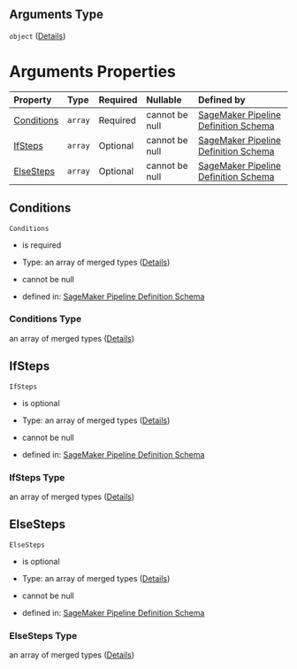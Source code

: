 ## Arguments Type

`object` ([Details](pipeline-definition-definitions-conditionstep-properties-arguments.md))

# Arguments Properties

| Property                  | Type    | Required | Nullable       | Defined by                                                                                                                                                                                                                                                                                                    |
| :------------------------ | :------ | :------- | :------------- | :------------------------------------------------------------------------------------------------------------------------------------------------------------------------------------------------------------------------------------------------------------------------------------------------------------ |
| [Conditions](#conditions) | `array` | Required | cannot be null | [SageMaker Pipeline Definition Schema](pipeline-definition-definitions-conditionstep-properties-arguments-properties-conditions.md "https://github.com/jerrypeng7773/sagemaker-model-building-pipeline-definition-JSON-schema/schema/#/definitions/ConditionStep/properties/Arguments/properties/Conditions") |
| [IfSteps](#ifsteps)       | `array` | Optional | cannot be null | [SageMaker Pipeline Definition Schema](pipeline-definition-definitions-conditionstep-properties-arguments-properties-ifsteps.md "https://github.com/jerrypeng7773/sagemaker-model-building-pipeline-definition-JSON-schema/schema/#/definitions/ConditionStep/properties/Arguments/properties/IfSteps")       |
| [ElseSteps](#elsesteps)   | `array` | Optional | cannot be null | [SageMaker Pipeline Definition Schema](pipeline-definition-definitions-conditionstep-properties-arguments-properties-elsesteps.md "https://github.com/jerrypeng7773/sagemaker-model-building-pipeline-definition-JSON-schema/schema/#/definitions/ConditionStep/properties/Arguments/properties/ElseSteps")   |

## Conditions



`Conditions`

*   is required

*   Type: an array of merged types ([Details](pipeline-definition-definitions-conditionstep-properties-arguments-properties-conditions-items.md))

*   cannot be null

*   defined in: [SageMaker Pipeline Definition Schema](pipeline-definition-definitions-conditionstep-properties-arguments-properties-conditions.md "https://github.com/jerrypeng7773/sagemaker-model-building-pipeline-definition-JSON-schema/schema/#/definitions/ConditionStep/properties/Arguments/properties/Conditions")

### Conditions Type

an array of merged types ([Details](pipeline-definition-definitions-conditionstep-properties-arguments-properties-conditions-items.md))

## IfSteps



`IfSteps`

*   is optional

*   Type: an array of merged types ([Details](pipeline-definition-definitions-conditionstep-properties-arguments-properties-ifsteps-items.md))

*   cannot be null

*   defined in: [SageMaker Pipeline Definition Schema](pipeline-definition-definitions-conditionstep-properties-arguments-properties-ifsteps.md "https://github.com/jerrypeng7773/sagemaker-model-building-pipeline-definition-JSON-schema/schema/#/definitions/ConditionStep/properties/Arguments/properties/IfSteps")

### IfSteps Type

an array of merged types ([Details](pipeline-definition-definitions-conditionstep-properties-arguments-properties-ifsteps-items.md))

## ElseSteps



`ElseSteps`

*   is optional

*   Type: an array of merged types ([Details](pipeline-definition-definitions-conditionstep-properties-arguments-properties-elsesteps-items.md))

*   cannot be null

*   defined in: [SageMaker Pipeline Definition Schema](pipeline-definition-definitions-conditionstep-properties-arguments-properties-elsesteps.md "https://github.com/jerrypeng7773/sagemaker-model-building-pipeline-definition-JSON-schema/schema/#/definitions/ConditionStep/properties/Arguments/properties/ElseSteps")

### ElseSteps Type

an array of merged types ([Details](pipeline-definition-definitions-conditionstep-properties-arguments-properties-elsesteps-items.md))
